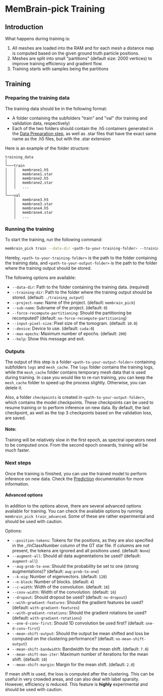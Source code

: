 # MemBrain-pick Training

## Introduction
What happens during training is:
1. All meshes are loaded into the RAM and for each mesh a distance map is computed based on the given ground truth particle positions.
2. Meshes are split into small "partitions" (default size: 2000 vertices) to improve training efficiency and gradient flow.
3. Training starts with samples being the partitions

## Training
### Preparing the training data
The training data should be in the following format:
- A folder containing the subfolders "train" and "val" (for training and validation data, respectively)
- Each of the two folders should contain the .h5 containers generated in the [Data Preparation step](Data_Preparation.md), as well as .star files that have the exact same name as the .h5 files, but with the .star extension

Here is an example of the folder structure:
```
training_data
│
└───train
│   │   membrane1.h5
│   │   membrane1.star
│   │   membrane2.h5
│   │   membrane2.star
│   │   ...
│
└───val
    │   membrane3.h5
    │   membrane3.star
    │   membrane4.h5
    │   membrane4.star
    │   ...
```

### Running the training
To start the training, run the following command:
```bash
membrain_pick train --data-dir <path-to-your-training-folder> --training-dir <path-to-your-output-folder>
```
Hereby, `<path-to-your-training-folder>` is the path to the folder containing the training data, and `<path-to-your-output-folder>` is the path to the folder where the training output should be stored.

The following options are available:
- `--data-dir`: Path to the folder containing the training data. (required)
- `--training-dir`: Path to the folder where the training output should be stored. (default: `./training_output`)
- `--project-name`: Name of the project. (default: `membrain_pick`)
- `--sub-name`: Subname of the project. (default: `0`)
- `--force-recompute-partitioning`: Should the partitioning be recomputed? (default: `no-force-recompute-partitioning`)
- `--input-pixel-size`: Pixel size of the tomogram. (default: `10.0`)
- `--device`: Device to use. (default: `cuda:0`)
- `--max-epochs`: Maximum number of epochs. (default: `200`)
- `--help`: Show this message and exit.


### Outputs
The output of this step is a folder `<path-to-your-output-folder>` containing subfolders `logs` and `mesh_cache`. The `logs` folder contains the training logs, while the `mesh_cache` folder contains temporary mesh data that is used during training. In case you would like to re-run training, you can keep the `mesh_cache` folder to speed up the process slightly. Otherwise, you can delete it.

Also, a folder `checkpoints` is created in `<path-to-your-output-folder>`, which contains the model checkpoints. These checkpoints can be used to resume training or to perform inference on new data.
By default, the last checkpoint, as well as the top 3 checkpoints based on the validation loss, are saved.

#### Note:
Training will be relatively slow in the first epoch, as spectral operators need to be computed once. From the second epoch onwards, training will be much faster.

### Next steps
Once the training is finished, you can use the trained model to perform inference on new data. Check the [Prediction](Prediction.md) documentation for more information.


#### Advanced options
In addition to the options above, there are several advanced options available for training. You can check the available options by running `membrain_pick train_advanced`.
Some of these are rather experimental and should be used with caution.


Options:
- `--position-tokens`: Tokens for the positions, as they are also specified in the _rlnClassNumber column of the GT star file. If columns are not present, the tokens are ignored and all positions used. (default: `None`)
- `--augment-all`: Should all data augmentations be used? (default: `augment-all`)
- `--aug-prob-to-one`: Should the probability be set to one (strong augmentations)? (default: `aug-prob-to-one`)
- `--k-eig`: Number of eigenvectors. (default: `128`)
- `--n-block`: Number of blocks. (default: `4`)
- `--c-width`: Width of the convolution. (default: `16`)
- `--conv-width`: Width of the convolution. (default: `16`)
- `--dropout`: Should dropout be used? (default: `no-dropout`)
- `--with-gradient-features`: Should the gradient features be used? (default: `with-gradient-features`)
- `--with-gradient-rotations`: Should the gradient rotations be used? (default: `with-gradient-rotations`)
- `--one-d-conv-first`: Should 1D convolution be used first? (default: `one-d-conv-first`)
- `--mean-shift-output`: Should the output be mean shifted and loss be computed on the clustering performance? (default: `no-mean-shift-output`)
- `--mean-shift-bandwidth`: Bandwidth for the mean shift. (default: `7.0`)
- `--mean-shift-max-iter`: Maximum number of iterations for the mean shift. (default: `10`)
- `--mean-shift-margin`: Margin for the mean shift. (default: `2.0`)

If mean shift is used, the loss is computed after the clustering. This can be useful in very crowded areas, and can also deal with label sparsity. However, efficiency is reduced. This feature is **highly** experimental and should be used with caution.


